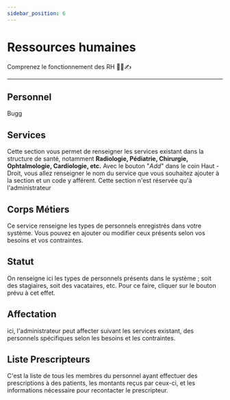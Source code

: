 ```yaml
---
sidebar_position: 6
---
```


# Ressources humaines

Comprenez le fonctionnement des RH 🧍‍♀️✍

---

## Personnel
Bugg


## Services
Cette section vous permet de renseigner les services existant dans la structure de santé, notamment **Radiologie, Pédiatrie, Chirurgie, Ophtalmologie, Cardiologie, etc.** Avec le bouton "*Add*" dans le coin Haut - Droit, vous allez renseigner le nom du service que vous souhaitez ajouter à la section et un code y afférent. Cette section n'est réservée qu'à l'administrateur


## Corps Métiers
Ce service renseigne les types de personnels enregistrés dans votre système. Vous pouvez en ajouter ou modifier ceux présents selon vos besoins et vos contraintes.

## Statut
On renseigne ici les types de personnels présents dans le système ; soit des stagiaires, soit des vacataires, etc. Pour ce faire, cliquer sur le bouton prévu à cet effet.

## Affectation
ici, l'administrateur peut affecter suivant les services existant, des personnels spécifiques selon les besoins et les contraintes.

## Liste Prescripteurs
C'est la liste de tous les membres du personnel ayant effectuer des prescriptions à des patients, les montants reçus par ceux-ci, et les informations nécessaire pour recontacter le prescripteur.